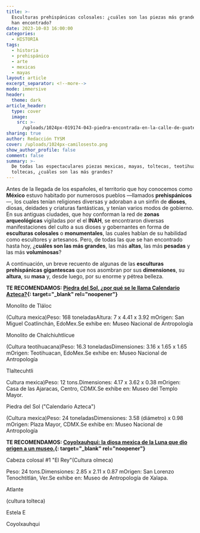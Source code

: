 ```yaml
---
title: >-
  Esculturas prehispánicas colosales: ¿cuáles son las piezas más grandes que se
  han encontrado?
date: 2023-10-03 16:00:00
categories:
  - HISTORIA
tags:
  - historia
  - prehispánico
  - arte
  - mexicas
  - mayas
layout: article
excerpt_separator: <!--more-->
mode: immersive
header:
  theme: dark
article_header:
  type: cover
  image:
    src: >-
      /uploads/1024px-019174-043-piedra-encontrada-en-la-calle-de-guatemala-casi-esquina-con-argentina-febrero-28-1978-32635290705.jpeg
sharing: true
author: Redacción TYSM
cover: /uploads/1024px-camilosesto.png
show_author_profile: false
comment: false
summary: >-
  De todas las espectaculares piezas mexicas, mayas, toltecas, teotihuacanas y
  toltecas, ¿cuáles son las más grandes?
---
```

Antes de la llegada de los españoles, el territorio que hoy conocemos como **México** estuvo habitado por numerosos pueblos —llamados **prehispánicos**—, los cuales tenían religiones diversas y adoraban a un sinfín de **dioses**, diosas, deidades y criaturas fantásticas, y tenían varios modos de gobierno. En sus antiguas ciudades, que hoy conforman la red de **zonas arqueológicas** vigiladas por el el **INAH**, se encontraron diversas manifestaciones del culto a sus dioses y gobernantes en forma de **esculturas colosales** o **monumentales**, las cuales hablan de su habilidad como escultores y artesanos. Pero, de todas las que se han encontrado hasta hoy, ¿**cuáles son las más grandes**, las más **altas**, las más **pesadas** y las más **voluminosas**?

A continuación, un breve recuento de algunas de las **esculturas prehispánicas gigantescas** que nos asombran por sus **dimensiones**, su **altura**, su **masa** y, desde luego, por su enorme y pétrea belleza.

**TE RECOMENDAMOS: [Piedra del Sol, ¿por qué se le llama Calendario Azteca?](https://blog.tonoysumariachi.com/historia/2022/08/26/piedra-del-sol-por-que-se-le-llama-calendario-azteca.html){: target="_blank" rel="noopener"}**

Monolito de Tláloc

(Cultura mexica)Peso: 168 toneladasAltura: 7 x 4.41 x 3.92 mOrigen: San Miguel Coatlinchán, EdoMex.Se exhibe en: Museo Nacional de Antropología

Monolito de Chalchiuhtlicue

(Cultura teotihuacana)Peso: 16.3 toneladasDimensiones: 3.16 x 1.65 x 1.65 mOrigen: Teotihuacan, EdoMex.Se exhibe en: Museo Nacional de Antropología

Tlaltecuhtli

Cultura mexica)Peso: 12 tons.Dimensiones: 4.17 x 3.62 x 0.38 mOrigen: Casa de las Ajaracas, Centro, CDMX.Se exhibe en: Museo del Templo Mayor.

Piedra del Sol ("Calendario Azteca")

(Cultura mexica)Peso: 24 toneladasDimensiones: 3.58 (diámetro) x 0.98 mOrigen: Plaza Mayor, CDMX.Se exhibe en: Museo Nacional de Antropología

**TE RECOMENDAMOS: [Coyolxauhqui: la diosa mexica de la Luna que dio origen a un museo.](https://blog.tonoysumariachi.com/historia/2022/08/17/coyolxauhqui-la-diosa-mexica-de-la-luna-que-dio-origen-a-un-museo.html){: target="_blank" rel="noopener"}**

Cabeza colosal \#1 "El Rey"(Cultura olmeca)

Peso: 24 tons.Dimensiones: 2.85 x 2.11 x 0.87 mOrigen: San Lorenzo Tenochtitlán, Ver.Se exhibe en: Museo de Antropología de Xalapa.

Atlante

(cultura tolteca)

Estela E

Coyolxauhqui